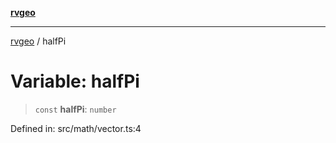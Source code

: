 [**rvgeo**](../README.md)

***

[rvgeo](../globals.md) / halfPi

# Variable: halfPi

> `const` **halfPi**: `number`

Defined in: src/math/vector.ts:4

